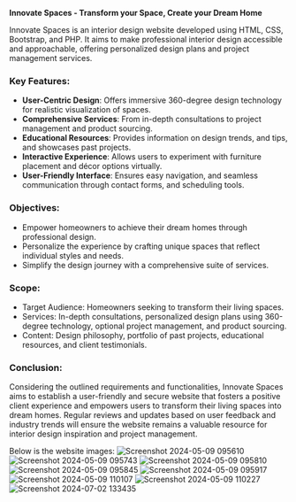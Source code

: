
**Innovate Spaces - Transform your Space, Create your Dream Home**

Innovate Spaces is an interior design website developed using HTML, CSS, Bootstrap, and PHP. It aims to make professional interior design accessible and approachable, offering personalized design plans and project management services. 

### Key Features:
- **User-Centric Design**: Offers immersive 360-degree design technology for realistic visualization of spaces.
- **Comprehensive Services**: From in-depth consultations to project management and product sourcing.
- **Educational Resources**: Provides information on design trends, and tips, and showcases past projects.
- **Interactive Experience**: Allows users to experiment with furniture placement and décor options virtually.
- **User-Friendly Interface**: Ensures easy navigation, and seamless communication through contact forms, and scheduling tools.

### Objectives:
- Empower homeowners to achieve their dream homes through professional design.
- Personalize the experience by crafting unique spaces that reflect individual styles and needs.
- Simplify the design journey with a comprehensive suite of services.

### Scope:
- Target Audience: Homeowners seeking to transform their living spaces.
- Services: In-depth consultations, personalized design plans using 360-degree technology, optional project management, and product sourcing.
- Content: Design philosophy, portfolio of past projects, educational resources, and client testimonials.

### Conclusion:
Considering the outlined requirements and functionalities, Innovate Spaces aims to establish a user-friendly and secure website that fosters a positive client experience and empowers users to transform their living spaces into dream homes. Regular reviews and updates based on user feedback and industry trends will ensure the website remains a valuable resource for interior design inspiration and project management.

Below is the website images:
![Screenshot 2024-05-09 095610](https://github.com/Shreyadubey1806/minor/assets/133537273/f378416f-3c8e-4163-b425-4f3a303bb680)
![Screenshot 2024-05-09 095743](https://github.com/Shreyadubey1806/minor/assets/133537273/245f8bf5-8e3b-4a46-b35d-b346cd57d03e)
![Screenshot 2024-05-09 095810](https://github.com/Shreyadubey1806/minor/assets/133537273/eb453fc3-69d4-4c4b-a75e-fca70a484fd4)
![Screenshot 2024-05-09 095845](https://github.com/Shreyadubey1806/minor/assets/133537273/e46bf37c-28a3-459a-922c-68d52343e03e)
![Screenshot 2024-05-09 095917](https://github.com/Shreyadubey1806/minor/assets/133537273/8f759781-bf2a-4b36-a7f6-1305bfa56d98)
![Screenshot 2024-05-09 110107](https://github.com/Shreyadubey1806/minor/assets/133537273/77b55aa7-23e0-491c-be7e-32aceca075d9)
![Screenshot 2024-05-09 110227](https://github.com/Shreyadubey1806/minor/assets/133537273/ee4ec31c-f38a-4c43-8834-4e364e203bd0)
![Screenshot 2024-07-02 133435](https://github.com/Shreyadubey1806/minor/assets/133537273/0a82acf6-d86b-44e5-94ce-b78a197ce620)



